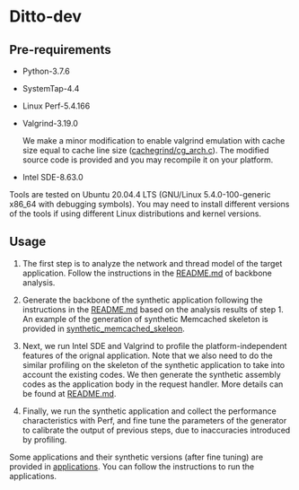 # Ditto-dev

## Pre-requirements

* Python-3.7.6
* SystemTap-4.4
* Linux Perf-5.4.166
* Valgrind-3.19.0

  We make a minor modification to enable valgrind emulation with cache size equal to cache line size ([cachegrind/cg_arch.c](./valgrind/cachegrind/cg_arch.c)). The modified source code is provided and you may recompile it on your platform.

* Intel SDE-8.63.0

Tools are tested on Ubuntu 20.04.4 LTS (GNU/Linux 5.4.0-100-generic x86_64 with debugging symbols). You may need to install different versions of the tools if using different Linux distributions and kernel versions.

## Usage

1. The first step is to analyze the network and thread model of the target application. Follow the instructions in the [README.md](./backbone_analysis/README.md) of backbone analysis.

2. Generate the backbone of the synthetic application following the instructions in the [README.md](./network_skeleton//README.md) based on the analysis results of step 1. An example of the generation of synthetic Memcached skeleton is provided in [synthetic_memcached_skeleon](./synthetic_memcached_skeleton/).

3. Next, we run Intel SDE and Valgrind to profile the platform-independent features of the orignal application. Note that we also need to do the similar profiling on the skeleton of the synthetic application to take into account the existing codes. We then generate the synthetic assembly codes as the application body in the request handler. More details can be found at [README.md](./assembly_analysis/README.md).

4. Finally, we run the synthetic application and collect the performance characteristics with Perf, and fine tune the parameters of the generator to calibrate the output of previous steps, due to inaccuracies introduced by profiling.

Some applications and their synthetic versions (after fine tuning) are provided in [applications](./applications). You can follow the instructions to run the applications.